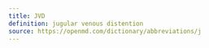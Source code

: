 ```yaml
---
title: JVD
definition: jugular venous distention
source: https://openmd.com/dictionary/abbreviations/j
---
```

